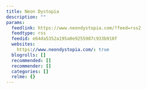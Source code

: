 ```yaml
---
title: Neon Dystopia
description: ""
params:
  feedlink: https://www.neondystopia.com/?feed=rss2
  feedtype: rss
  feedid: e64da5352a195a0e9255987c933b910f
  websites:
    https://www.neondystopia.com/: true
  blogrolls: []
  recommended: []
  recommender: []
  categories: []
  relme: {}
---
```

